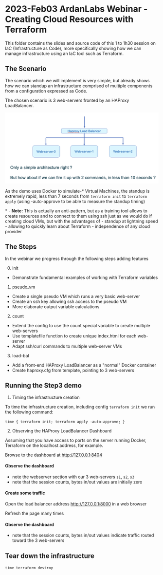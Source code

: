 
# 2023-Feb03 ArdanLabs Webinar - Creating Cloud Resources with Terraform

This folder contains the slides and source code of this 1 to 1h30 session on IaC (Infrastructure as Code),
more specifically showing how we can manage infrastructure using an IaC tool such as Terraform.

## The Scenario

The scenario which we will implement is very simple, but already shows how we can standup an infrastructure
comprised of multiple components from a configuration expressed as Code.

The chosen scenario is 3 web-servers fronted by an HAProxy LoadBalancer.

![](images/Webinar_scenario.png)

As the demo uses Docker to simulate-\* Virtual Machines, the standup is extremely rapid, less than 7 seconds
from ```terraform init``` to ```terraform apply``` (using -auto-approve to be able to measure the standup timing)

\* - **Note:** This is actually an anti-pattern, but as a training tool allows to create resources and to
    connect to them using ssh just as we would do if creating cloud VMs, but with the advantages of
    - standup at lightning speed - allowing to quickly learn about Terraform
    - independence of any cloud provider
 
## The Steps

In the webinar we progress through the following steps adding features

0. init
  - Demonstrate fundamental examples of working with Terraform variables

1. pseudo_vm
  - Create a single pseudo VM which runs a very basic web-server
  - Create an ssh key allowing ssh access to the pseudo VM
  - More elaborate output variable calculations

2. count
  - Extend the config to use the count special variable to create multiple web-servers
  - Use templatefile function to create unique index.html for each web-server
  - Adapt ssh/curl commands to multiple web-server VMs

3. load-bal
  - Add a front-end HAProxy LoadBalancer as a "normal" Docker container
  - Create haproxy.cfg from template, pointing to 3 web-servers

## Running the Step3 demo

1. Timing the infrastructure creation

To time the infrastructure creation, including config ```terraform init``` we run the following command:

```time { terraform init; terraform apply -auto-approve; } ```

2. Observing the HAProxy LoadBalancer Dashboard

Assuming that you have access to ports on the server running Docker, Terraform on the localhost address, for example.

Browse to the dashboard at http://127.0.0.1:8404

#### Observe the dashboard
- note the webserver section with our 3 web-servers ```s1```, ```s2```, ```s3```
- note that the session counts, bytes in/out values are initially zero

#### Create some traffic

Open the load balancer address http://127.0.0.1:8000 in a web browser

Refresh the page many times

#### Observe the dashboard
- note that the session counts, bytes in/out values indicate traffic routed toward the 3 web-servers

## Tear down the infrastructure

```time terraform destroy```








